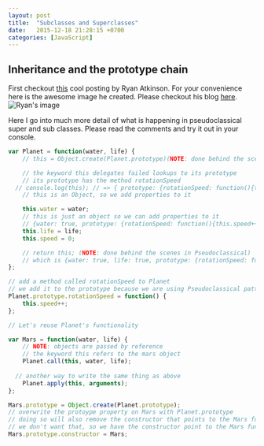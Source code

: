 ```yaml
---
layout: post
title:  "Subclasses and Superclasses"
date:   2015-12-18 21:28:15 +0700
categories: [JavaScript]
---
```


## Inheritance and the prototype chain

First checkout [this](http://www.ryanatkinson.io/javascript-instantiation-patterns/) cool posting by Ryan Atkinson. For your convenience here is the awesome image he created. Please checkout his blog [here](http://www.ryanatkinson.io/javascript-instantiation-patterns/). 
![Ryan's image](http://imageshack.com/a/img911/5519/fxn2D3.png)

Here I go into much more detail of what is happening in pseudoclassical super and sub classes. Please read the comments and try it out in your console. 

```js
var Planet = function(water, life) {
	// this = Object.create(Planet.prototype)(NOTE: done behind the scenes in Pseudoclassical)

	// the keyword this delegates failed lookups to its prototype
	// its prototype has the method rotationSpeed
  // console.log(this); // => { prototype: {rotationSpeed: function(){this.speed++}}}
	// this is an Object, so we add properties to it

	this.water = water; 
	// this is just an object so we can add properties to it
	// {water: true, prototype: {rotationSpeed: function(){this.speed++}}}
	this.life = life; 
	this.speed = 0;

	// return this; (NOTE: done behind the scenes in Pseudoclassical)
	// which is {water: true, life: true, prototype: {rotationSpeed: function(){this.speed++}}}
};

// add a method called rotationSpeed to Planet
// we add it to the prototype because we are using Pseudoclassical pattern
Planet.prototype.rotationSpeed = function() { 
	this.speed++;
};

// Let's reuse Planet's functionality

var Mars = function(water, life) {
	// NOTE: objects are passed by reference
	// the keyword this refers to the mars object
	Planet.call(this, water, life);
	
  // another way to write the same thing as above
	Planet.apply(this, arguments);
};

Mars.prototype = Object.create(Planet.prototype);
// overwrite the protoype property on Mars with Planet.prototype
// doing so will also remove the constructor that points to the Mars function
// we don't want that, so we have the constructor point to the Mars function again
Mars.prototype.constructor = Mars;
```